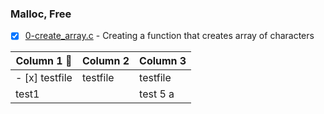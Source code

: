 ### Malloc, Free
- [x] [0-create_array.c](./0-create_array.c) - Creating a function that creates array of characters

|Column 1 📀	|Column 2	|Column 3	|
|---------------|---------------|---------------|
|- [x] testfile	|testfile	|testfile	|
|test1|		|test 5 a	|test8 and the	|
